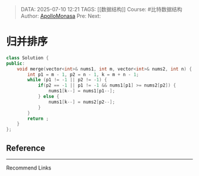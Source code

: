 > DATA: 2025-07-10 12:21
> TAGS: [[数据结构]]
> Course: #比特数据结构 
> Author: [ApolloMonasa](https://github.com/ApolloMonasa)
> Pre: 
> Next:

# 归并排序
```cpp
class Solution {
public:
    void merge(vector<int>& nums1, int m, vector<int>& nums2, int n) {
        int p1 = m - 1, p2 = n - 1, k = m + n - 1;
        while (p1 != -1 || p2 != -1) {
            if(p2 == -1 || p1 != -1 && nums1[p1] >= nums2[p2]) {
                nums1[k--] = nums1[p1--];
            } else {
                nums1[k--] = nums2[p2--];
            }
        }
        return ;
    }
};
```
## Reference

---
Recommend Links
